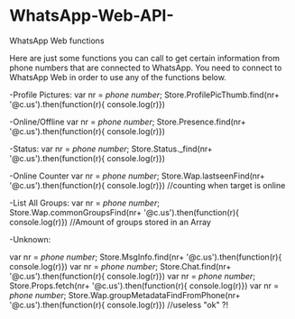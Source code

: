 # WhatsApp-Web-API-
WhatsApp Web functions

Here are just some functions you can call to get certain information from phone numbers that are connected to WhatsApp.
You need to connect to WhatsApp Web in order to use any of the functions below.


-Profile Pictures:
var nr = *phone number*; Store.ProfilePicThumb.find(nr+ '@c.us').then(function(r){ console.log(r)})

-Online/Offline
var nr = *phone number*; Store.Presence.find(nr+ '@c.us').then(function(r){ console.log(r)}) 

-Status:
var nr = *phone number*; Store.Status._find(nr+ '@c.us').then(function(r){ console.log(r)}) 

-Online Counter
var nr = *phone number*; Store.Wap.lastseenFind(nr+ '@c.us').then(function(r){ console.log(r)}) //counting when target is online

-List All Groups:
var nr = *phone number*; Store.Wap.commonGroupsFind(nr+ '@c.us').then(function(r){ console.log(r)}) //Amount of groups stored in an Array


-Unknown:

var nr = *phone number*; Store.MsgInfo.find(nr+ '@c.us').then(function(r){ console.log(r)})
var nr = *phone number*; Store.Chat.find(nr+ '@c.us').then(function(r){ console.log(r)})
var nr = *phone number*; Store.Props.fetch(nr+ '@c.us').then(function(r){ console.log(r)})
var nr = *phone number*; Store.Wap.groupMetadataFindFromPhone(nr+ '@c.us').then(function(r){ console.log(r)}) //useless "ok" ?!
